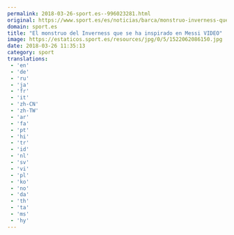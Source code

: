 ```yaml
---
permalink: 2018-03-26-sport.es--996023281.html
original: https://www.sport.es/es/noticias/barca/monstruo-inverness-que-inspirado-messi-video-6716544?utm_source=rss-noticias&utm_medium=feed&utm_campaign=barca
domain: sport.es
title: "El monstruo del Inverness que se ha inspirado en Messi VIDEO"
image: https://estaticos.sport.es/resources/jpg/0/5/1522062086150.jpg
date: 2018-03-26 11:35:13
category: sport
translations: 
 - 'en'
 - 'de'
 - 'ru'
 - 'ja'
 - 'fr'
 - 'it'
 - 'zh-CN'
 - 'zh-TW'
 - 'ar'
 - 'fa'
 - 'pt'
 - 'hi'
 - 'tr'
 - 'id'
 - 'nl'
 - 'sv'
 - 'vi'
 - 'pl'
 - 'ko'
 - 'no'
 - 'da'
 - 'th'
 - 'ta'
 - 'ms'
 - 'hy'
---
```


